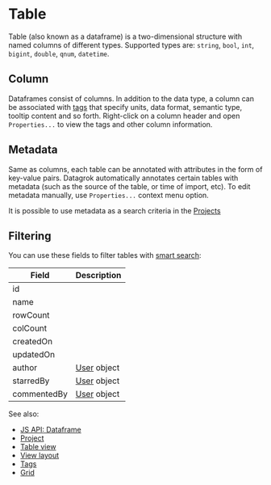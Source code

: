 <!-- TITLE: Table -->

# Table

Table (also known as a dataframe) is a two-dimensional structure with named columns of different types.
Supported types are: `string`, `bool`, `int`, `bigint`, `double`, `qnum`, `datetime`.
  
## Column

Dataframes consist of columns. In addition to the data type, a column can be associated with
[tags](../discover/tags.md) that specify units, data format, semantic type, tooltip content and so forth.
Right-click on a column header and open `Properties...` to view the tags and other column information.
  
## Metadata

Same as columns, each table can be annotated with attributes in the form of key-value pairs. Datagrok automatically
annotates certain tables with metadata (such as the source of the table, or time of import, etc). To edit metadata
manually, use `Properties...` context menu option.

It is possible to use metadata as a search criteria in the [Projects](../overview/project.md)

## Filtering

You can use these fields to filter tables with [smart search](smart-search.md):

| Field       | Description                                        |
|-------------|----------------------------------------------------|
| id          |                                                    |
| name        |                                                    |
| rowCount    |                                                    |
| colCount    |                                                    |
| createdOn   |                                                    |
| updatedOn   |                                                    | 
| author      | [User](../govern/user.md) object                             |
| starredBy   | [User](../govern/user.md) object                             |
| commentedBy | [User](../govern/user.md) object                             |


See also:

  * [JS API: Dataframe](https://datagrok.ai/js-api/classes/dg.dataframe)
  * [Project](project.md)
  * [Table view](table-view.md)
  * [View layout](../visualize/view-layout.md)
  * [Tags](../discover/tags.md)
  * [Grid](../visualize/viewers/grid.md)
